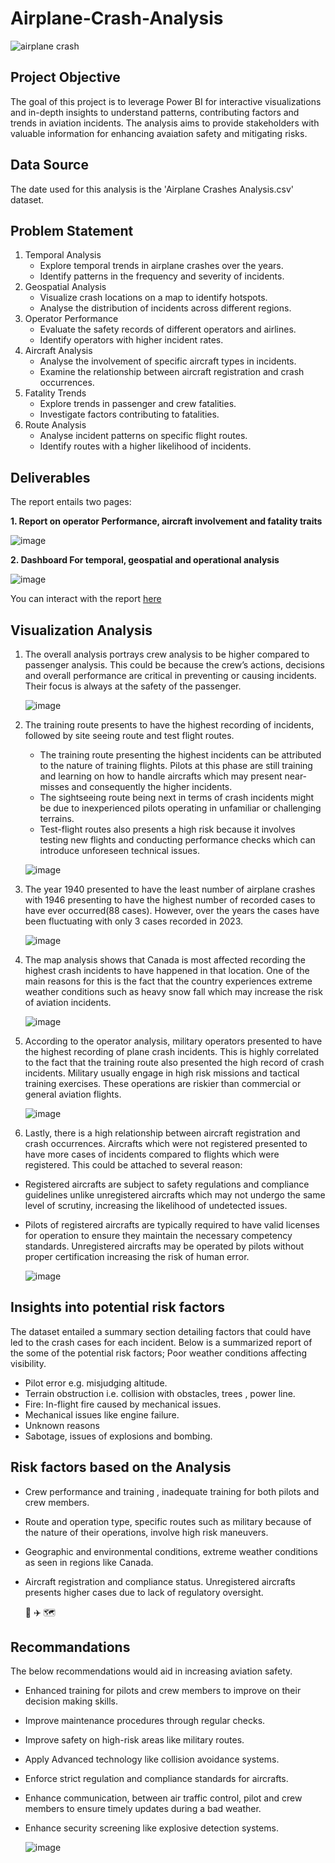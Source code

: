 # Airplane-Crash-Analysis
![airplane crash](https://github.com/Winnykinyumu/Airplane-Crash-Analysis/assets/124139386/d79280dc-0876-4d0a-afcb-658ecc9e3fb9)

## Project Objective
The goal of this project is to leverage Power BI for interactive visualizations and in-depth insights to understand patterns, contributing factors and trends in aviation incidents. The analysis aims to provide stakeholders with valuable information for enhancing avaiation safety and mitigating risks.

## Data Source

The date used for this analysis is the 'Airplane Crashes Analysis.csv' dataset.


## Problem Statement
1. Temporal Analysis
   - Explore temporal trends in airplane crashes over the years.
   - Identify patterns in the frequency and severity of incidents.
2. Geospatial Analysis
   - Visualize crash locations on a map to identify hotspots.
   - Analyse the distribution of incidents across different regions.
3. Operator Performance
   - Evaluate the safety records of different operators and airlines.
   - Identify operators with higher incident rates.
4. Aircraft Analysis
   - Analyse the involvement of specific aircraft types in incidents.
   - Examine the relationship between aircraft registration and crash occurrences.
5.  Fatality Trends
    - Explore trends in passenger and crew fatalities.
    - Investigate factors contributing to fatalities.
6. Route Analysis
    - Analyse incident patterns on specific flight routes.
    - Identify routes with a higher likelihood of incidents.
      
## Deliverables

The report entails two pages:

**1. Report on operator Performance, aircraft involvement and fatality traits**

![image](https://github.com/Winnykinyumu/Airplane-Crash-Analysis/assets/124139386/3d3cdac3-3915-4477-b7f2-49eca34ba08c)

**2. Dashboard For temporal, geospatial and operational analysis**

![image](https://github.com/Winnykinyumu/Airplane-Crash-Analysis/assets/124139386/b4479be8-1d89-4ee1-9458-4a93c0222431)

You can interact with the report [here](https://www.microsoft.com/en-us/power-platform/products/power-bi/downloads)

## Visualization Analysis
1. The overall analysis portrays crew analysis to be higher compared to passenger analysis. This could be because the crew’s actions, decisions and overall performance are critical in preventing or causing incidents. Their focus is always at the safety of the passenger.

    ![image](https://github.com/Winnykinyumu/Airplane-Crash-Analysis/assets/124139386/a06f0513-75c9-485c-ad07-81edd233fc0e)

2. The training route presents to have the highest recording of incidents, followed by site seeing route and test flight routes.
   - The training route presenting the highest incidents can be attributed to the nature of training flights. Pilots at this phase are still training and learning on how to handle             aircrafts which may present near-misses and consequently the higher incidents.
   - The sightseeing route being next in terms of crash incidents might be due to inexperienced pilots operating in unfamiliar or challenging terrains.
   - Test-flight routes also presents a high risk because it involves testing new flights and conducting performance checks which can introduce unforeseen technical issues.
  
    ![image](https://github.com/Winnykinyumu/Airplane-Crash-Analysis/assets/124139386/94f71980-8cda-4da2-ba74-c826ecd9b16a)
     
3. The year 1940 presented to have the least number of airplane crashes with 1946 presenting to have the highest number of recorded cases to have ever occurred(88 cases). However, over      the years the cases have been fluctuating with only 3 cases recorded in 2023.

   ![image](https://github.com/Winnykinyumu/Airplane-Crash-Analysis/assets/124139386/cd342680-901e-425a-9285-1d4cae497076)

4. The map analysis shows that Canada is most affected recording the highest crash incidents to have happened in that location. One of the main reasons for this is the fact that the         country experiences extreme weather conditions such as heavy snow fall which may increase the risk of aviation incidents.

   ![image](https://github.com/Winnykinyumu/Airplane-Crash-Analysis/assets/124139386/fbf8bd1f-b44a-481f-9415-d1c85d031f97)

5. According to the operator analysis, military operators presented to have the highest recording of plane crash incidents. This is highly correlated to the fact that the training route     also presented the high record of crash incidents. Military usually engage in high risk missions and tactical training exercises. These operations are riskier than commercial or          general aviation flights.

   ![image](https://github.com/Winnykinyumu/Airplane-Crash-Analysis/assets/124139386/9fd17d9e-ad46-4efe-8443-ec9f67fad94f)

6.  Lastly, there is a high relationship between aircraft registration and crash occurrences. Aircrafts which were not registered presented to have more cases of incidents compared to flights which were registered. This could be attached to several reason:
   - Registered aircrafts are subject to safety regulations and compliance guidelines unlike unregistered aircrafts which may not undergo the same level of scrutiny, increasing the likelihood of undetected issues.
   - Pilots of registered aircrafts are typically required to have valid licenses for operation to ensure they maintain the necessary competency standards. Unregistered aircrafts may be operated by pilots without proper certification increasing the risk of human error.

      ![image](https://github.com/Winnykinyumu/Airplane-Crash-Analysis/assets/124139386/12934d1d-1fd6-4dc9-949f-41fd9d2f0a31)

## Insights into potential risk factors 
The dataset entailed a summary section detailing factors that could have led to the crash cases for each incident. Below is a summarized report of the some of the potential risk factors;
Poor weather conditions affecting visibility.
- Pilot error e.g. misjudging altitude.
- Terrain obstruction i.e. collision with obstacles, trees , power line.
- Fire: In-flight fire caused by mechanical issues.
- Mechanical issues like engine failure.
- Unknown reasons
- Sabotage, issues of explosions and bombing.

## Risk factors based on the Analysis
- Crew performance and training , inadequate training for both pilots and crew members.
- Route and operation type, specific routes such as military because of the nature of their operations, involve high risk maneuvers.
- Geographic and environmental conditions, extreme weather conditions as seen in regions like Canada.
- Aircraft registration and compliance status. Unregistered aircrafts presents higher cases due to lack of regulatory oversight.

  💢 ✈️  🗺️

## Recommandations
The below recommendations would aid in increasing aviation safety.
- Enhanced training for pilots and crew members to improve on their decision making skills.
- Improve maintenance procedures through regular checks.
- Improve safety on high-risk areas like military routes.
- Apply Advanced technology like collision avoidance systems.
- Enforce strict regulation and compliance standards for aircrafts.
- Enhance communication, between air traffic control, pilot and crew members to ensure timely updates during a bad weather.
- Enhance security screening like explosive detection systems.


   ![image](https://github.com/Winnykinyumu/Airplane-Crash-Analysis/assets/124139386/d6790f1e-17fe-4bbd-b3e3-3f28cf997aa0)
























